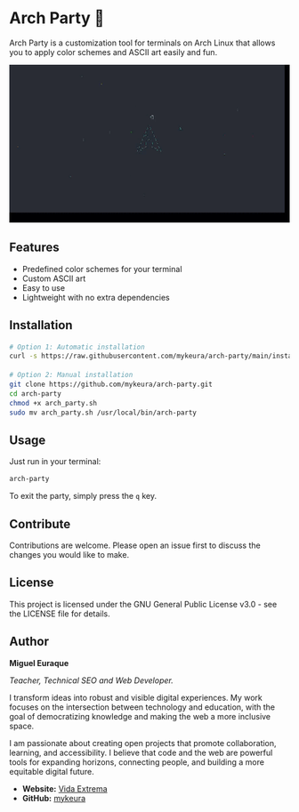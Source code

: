 # Arch Party 🎨

Arch Party is a customization tool for terminals on Arch Linux that allows you to apply color schemes and ASCII art easily and fun.

![Arch Party Demo](assets/arch-party.gif)

## Features

- Predefined color schemes for your terminal
- Custom ASCII art
- Easy to use
- Lightweight with no extra dependencies

## Installation

```bash
# Option 1: Automatic installation
curl -s https://raw.githubusercontent.com/mykeura/arch-party/main/install.sh | bash

# Option 2: Manual installation
git clone https://github.com/mykeura/arch-party.git
cd arch-party
chmod +x arch_party.sh
sudo mv arch_party.sh /usr/local/bin/arch-party
```

## Usage

Just run in your terminal:

```bash
arch-party
```

To exit the party, simply press the `q` key.

## Contribute

Contributions are welcome. Please open an issue first to discuss the changes you would like to make.

## License

This project is licensed under the GNU General Public License v3.0 - see the LICENSE file for details.

## Author

**Miguel Euraque**

_Teacher, Technical SEO and Web Developer._

I transform ideas into robust and visible digital experiences. My work focuses on the intersection between technology and education, with the goal of democratizing knowledge and making the web a more inclusive space.

I am passionate about creating open projects that promote collaboration, learning, and accessibility. I believe that code and the web are powerful tools for expanding horizons, connecting people, and building a more equitable digital future.

- **Website:** [Vida Extrema](https://vidaextrema.org/)
- **GitHub:** [mykeura](https://github.com/mykeura)
